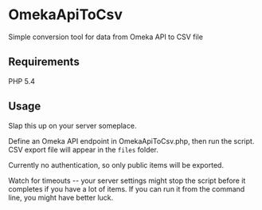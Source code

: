 OmekaApiToCsv
=============

Simple conversion tool for data from Omeka API to CSV file

Requirements
------------

PHP 5.4

Usage
-----

Slap this up on your server someplace.

Define an Omeka API endpoint in OmekaApiToCsv.php, then run the script. CSV export file will appear in the `files` folder.

Currently no authentication, so only public items will be exported.

Watch for timeouts -- your server settings might stop the script before it completes if you have a lot of items. If you can run it from the command line, you might have better luck.
